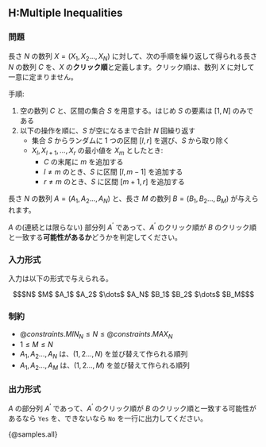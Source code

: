 ## H:Multiple Inequalities

### 問題

長さ $N$ の数列 $X = (X_1, X_2 \ldots, X_N)$ に対して、次の手順を繰り返して得られる長さ $N$ の数列 $C$ を、$X$ の**クリック順**と定義します。クリック順は、数列 $X$ に対して一意に定まりません。

手順:

1. 空の数列 $C$ と、区間の集合 $S$ を用意する。はじめ $S$ の要素は $[1, N]$ のみである
2. 以下の操作を順に、$S$ が空になるまで合計 $N$ 回繰り返す
    - 集合 $S$ からランダムに 1 つの区間 $[l, r]$ を選び、$S$ から取り除く
    - $X_l, X_{l+1}, \ldots, X_r$ の最小値を $X_{m}$ としたとき:
        - $C$ の末尾に $m$ を追加する
        - $l \neq m$ のとき、$S$ に区間 $[l, m-1]$ を追加する
        - $r \neq m$ のとき、$S$ に区間 $[m+1, r]$ を追加する

長さ $N$ の数列 $A = (A_1, A_2 \ldots, A_N)$ と、長さ $M$ の数列 $B = (B_1, B_2 \ldots, B_M)$ が与えられます。

$A$ の(連続とは限らない) 部分列 $A^{'}$ であって、$A^{'}$ のクリック順が $B$ のクリック順と一致する**可能性があるか**どうかを判定してください。


### 入力形式
入力は以下の形式で与えられる。

``` math
$N$ $M$
$A_1$ $A_2$ $\dots$ $A_N$
$B_1$ $B_2$ $\dots$ $B_M$
```

### 制約

- ${@constraints.MIN_N} \leq N \leq {@constraints.MAX_N}$
- $1 \leq M \leq N$
- $A_1, A_2 \ldots, A_N$ は、$(1, 2 \ldots, N)$ を並び替えて作られる順列
- $A_1, A_2 \ldots, A_M$ は、$(1, 2 \ldots, M)$ を並び替えて作られる順列

### 出力形式
$A$ の部分列 $A^{'}$ であって、$A^{'}$ のクリック順が $B$ のクリック順と一致する可能性があるなら `Yes` を、できないなら `No` を一行に出力してください。

{@samples.all}
